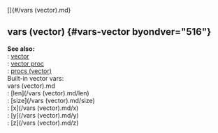 []{#/vars (vector).md}    
## vars (vector) {#vars-vector byondver="516"}    
**See also:**    
:   [vector](/vector)    
:   [vector proc](/proc/vector)    
:   [procs (vector)](/vector/proc)    
Built-in vector vars:    
vars (vector).md    
:   [len](/vars (vector).md/len)    
:   [size](/vars (vector).md/size)    
:   [x](/vars (vector).md/x)    
:   [y](/vars (vector).md/y)    
:   [z](/vars (vector).md/z)  